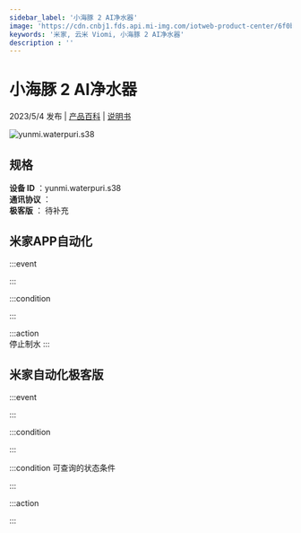 ```yaml
---
sidebar_label: '小海豚 2 AI净水器'
image: 'https://cdn.cnbj1.fds.api.mi-img.com/iotweb-product-center/6f0bc13b48aad7ed83818940b1f9feed_1681368978179.png?GalaxyAccessKeyId=AKVGLQWBOVIRQ3XLEW&Expires=9223372036854775807&Signature=OZ+DfJEVUPpbAwk5WovVaNbb2SU='
keywords: '米家, 云米 Viomi, 小海豚 2 AI净水器'
description : ''
---
```

# 小海豚 2 AI净水器

2023/5/4 发布 | [产品百科](https://home.mi.com/webapp/content/baike/product/index.html?model=yunmi.waterpuri.s38/) | [说明书](https://home.mi.com/views/introduction.html?model=yunmi.waterpuri.s38&region=cn)

![yunmi.waterpuri.s38](https://cdn.cnbj1.fds.api.mi-img.com/iotweb-product-center/6f0bc13b48aad7ed83818940b1f9feed_1681368978179.png?GalaxyAccessKeyId=AKVGLQWBOVIRQ3XLEW&Expires=9223372036854775807&Signature=OZ+DfJEVUPpbAwk5WovVaNbb2SU=)

## 规格  
> 
**设备 ID** ：yunmi.waterpuri.s38  
**通讯协议** ：  
**极客版**  ： 待补充 


## 米家APP自动化  

:::event  

:::

:::condition  

:::

:::action   
停止制水
:::

## 米家自动化极客版  

:::event  

:::

:::condition  

:::

:::condition 可查询的状态条件  

:::

:::action  

:::

        
